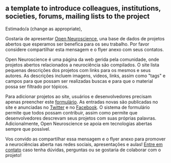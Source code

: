 ## a template to introduce colleagues, institutions, societies, forums, mailing lists to the project

Estimado/a (change as appropriate),

Gostaria de apresentar [Open Neuroscience](<https://open-neuroscience.com>), una base de dados de projetos abertos que esperamos ser benefica para os seu trabalho. Por favor considere compartilhar esta mensagem e o flyer anexo com seus contatos.

Open Neuroscience é uma página da web gerida pela comunidade, onde projetos abertos relacionados a neurociência são compilados. O site lista pequenas descrições dos projetos com links para os mesmos e seus autores. As descrições incluem imagens, videos, links, assim como "tags" e campos para que possam ser realizadas buscas e para que o material possa ser filtrado por tópicos.

Para adicionar projetos ao site, usuários e desenvolvedores precisam apenas preencher este [formulário](https://forms.gle/ByM8thAhZJkHBMQN8). As entradas novas são publicadas no site e anunciadas no [Twitter](https://twitter.com/openneurosci) e no [Facebook](https://www.facebook.com/OpenNeuroscience). O sistema de formulário permite que todos possam contribuir, assim como permite que desenvolvedores descrevam seus projetos com suas próprias palavras. Adicionalmente, Open Neuroscience se apoia em tecnologias abertas sempre que possível.

Vos convido as compartilhar essa mensagem e o flyer anexo para promover a neurociências aberta nas redes sociais, apresentações e aulas! [Entre em contato](mailto:openeuroscience@gmail.com) caso tenha dúvidas, perguntas ou se gostaria de colaborar com o projeto!
